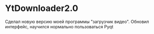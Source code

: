 # YtDownloader2.0

Сделал новую версию моей программы "загрузчик видео". Обновил интерфейс, научился нормально пользоваться Pyqt
